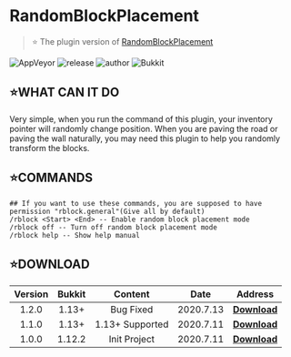 # RandomBlockPlacement

 > ⭐ The plugin version of [RandomBlockPlacement](https://www.curseforge.com/minecraft/mc-mods/randomblockplacement?__cf_chl_jschl_tk__=3dc3e645d7df1dd702992700c31bdf5c29a5d8b1-1594464611-0-AZnu6Mg6KnU5Agh7FLuezc8sycYUgx8R-dQmZmpnEZTwjTy2N1ZiSbYktEt6ZyycW7qFAfU3i2RT_yoXuTSBxahRd5YJZFxBrJetknylDouxuy2EaWpk5L0xuFCsPRJUPASEP8W4p58SbaZwgej0aqMzQqLqBS9MsCtDgtSaJStfuc0blkqS0xe5Lgpt90DNV2wcXD-zyAUF2kS8psTvsvjw7UGjeE29YVux8mR7z_xKwAic49gh04FD-xCOCnsrYOsekdyz6DeuG8lAs4H7wvLyGUTKYf4X4c6kZ026-6qrVklgnhnQ7XIgqgqPsLi4wjtD-KVe0xNu8I3PY-r1MS-5Vv1q3VMtvkVQE0WSlir6v3owMMEkapeGJolhCEA6vg)

![AppVeyor](https://img.shields.io/appveyor/build/ElaBosak233/RandomBlockPlacement?label=Appveyor%20Build&style=flat-square) ![release](https://img.shields.io/github/v/release/ElaBosak233/RandomBlockPlacement?style=flat-square) ![author](https://img.shields.io/badge/author-ElaBosak233-brightgreen?style=flat-square) ![Bukkit](https://img.shields.io/badge/Bukkit-1.12.2-blue?style=flat-square)

## ⭐**WHAT CAN IT DO**

Very simple, when you run the command of this plugin, your inventory pointer will randomly change position. When you are paving the road or paving the wall naturally, you may need this plugin to help you randomly transform the blocks.

## ⭐**COMMANDS**
```text
## If you want to use these commands, you are supposed to have permission "rblock.general"(Give all by default)
/rblock <Start> <End> -- Enable random block placement mode
/rblock off -- Turn off random block placement mode
/rblock help -- Show help manual
```

## ⭐**DOWNLOAD**

|**Version**|**Bukkit**|**Content**|**Date**|**Address**
|:-:|:-:|:-:|:-:|:-:|
|1.2.0|1.13+|Bug Fixed|2020.7.13|[**Download**](https://github.com/ElaBosak233/RandomBlockPlacement/releases/download/1.2.0/RandomBlockPlacement-1.2.0.jar)|
|1.1.0|1.13+|1.13+ Supported|2020.7.11|[**Download**](https://github.com/ElaBosak233/RandomBlockPlacement/releases/download/1.1.0/RandomBlockPlacement-1.1.0.jar)|
|1.0.0|1.12.2|Init Project|2020.7.11|[**Download**](https://github.com/ElaBosak233/RandomBlockPlacement/releases/download/1.0.0/RandomBlockPlacement-1.0.0.jar)|